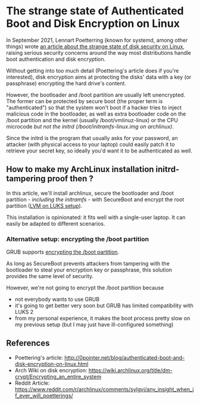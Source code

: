The strange state of Authenticated Boot and Disk Encryption on Linux
====================================================================

In September 2021, Lennart Poetterring (known for systemd, among other things)
wrote [an article about the strange state of disk security on
Linux](http://0pointer.net/blog/authenticated-boot-and-disk-encryption-on-linux.html),
raising serious security concerns around the way most distributions handle boot
authentication and disk encryption.

Without getting into too much detail (Poettering's article does if you're
interested), disk encryption aims at protecting the disks' data with a key (or
passphrase) encrypting the hard drive's content.

However, the bootloader and /boot partition are usually left unencrypted.
The former can be protected by secure boot (the proper term is "authenticated")
so that the system won't boot if a hacker tries to inject malicious code in the
bootloader, as well as extra bootloader code on the /boot partition and the
kernel (usually /boot/vmlinuz-linux) or the CPU microcode *but not the initrd
(/boot/initramfs-linux.img on archlinux)*.

Since the initrd is the program that usually asks for your password, an attacker
(with physical access to your laptop) could easily patch it to retrieve your
secret key, so ideally you'd want it to be authenticated as well.

## How to make my ArchLinux installation initrd-tampering proof then ?

In this article, we'll install archlinux, secure the bootloader and /boot
partition - *including the initramfs* - with SecureBoot and encrypt the root
partition ([LVM on LUKS setup](https://wiki.archlinux.org/title/dm-crypt/Encrypting_an_entire_system#LVM_on_LUKS)).

This installation is opinionated: it fits well with a single-user laptop. It can
easily be adapted to different scenarios.

### Alternative setup: encrypting the /boot partition

GRUB supports [encrypting the /boot
partition](https://wiki.archlinux.org/title/dm-crypt/Encrypting_an_entire_system#Encrypted_boot_partition_(GRUB)).

As long as SecureBoot prevents attackers from tampering with the bootloader to
steal your encryption key or passphrase, this solution provides the same level
of security.

However, we're not going to encrypt the /boot partition because
- not everybody wants to use GRUB
- it's going to get better very soon but GRUB has limited compatibility with
  LUKS 2
- from my personal experience, it makes the boot process pretty slow on my
  previous setup (but I may just have ill-configured something)

## References
- Poettering's article: http://0pointer.net/blog/authenticated-boot-and-disk-encryption-on-linux.html
- Arch Wiki on disk encryption: https://wiki.archlinux.org/title/dm-crypt/Encrypting_an_entire_system
- Reddit Article: https://www.reddit.com/r/archlinux/comments/sylgvj/any_insight_when_if_ever_will_poetterings/
